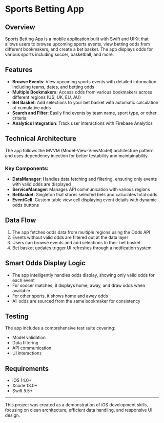 # Sports Betting App

## Overview
Sports Betting App is a mobile application built with Swift and UIKit that allows users to browse upcoming sports events, view betting odds from different bookmakers, and create a bet basket. The app displays odds for various sports including soccer, basketball, and more.

## Features
- **Browse Events**: View upcoming sports events with detailed information including teams, dates, and betting odds
- **Multiple Bookmakers**: Access odds from various bookmakers across different regions (US, UK, EU, AU)
- **Bet Basket**: Add selections to your bet basket with automatic calculation of cumulative odds
- **Search and Filter**: Easily find events by team name, sport type, or other criteria
- **Analytics Integration**: Track user interactions with Firebase Analytics

## Technical Architecture
The app follows the MVVM (Model-View-ViewModel) architecture pattern and uses dependency injection for better testability and maintainability.

### Key Components:
- **DataManager**: Handles data fetching and filtering, ensuring only events with valid odds are displayed
- **ServiceManager**: Manages API communication with various regions
- **BetBasket**: Singleton that stores selected bets and calculates total odds
- **EventCell**: Custom table view cell displaying event details with dynamic odds buttons

## Data Flow
1. The app fetches odds data from multiple regions using the Odds API
2. Events without valid odds are filtered out at the data layer
3. Users can browse events and add selections to their bet basket
4. Bet basket updates trigger UI refreshes through a notification system

## Smart Odds Display Logic
- The app intelligently handles odds display, showing only valid odds for each event
- For soccer matches, it displays home, away, and draw odds when available
- For other sports, it shows home and away odds
- All odds are sourced from the same bookmaker for consistency

## Testing
The app includes a comprehensive test suite covering:
- Model validation
- Data filtering
- API communication
- UI interactions

## Requirements
- iOS 14.0+
- Xcode 13.0+
- Swift 5.5+

---

This project was created as a demonstration of iOS development skills, focusing on clean architecture, efficient data handling, and responsive UI design.